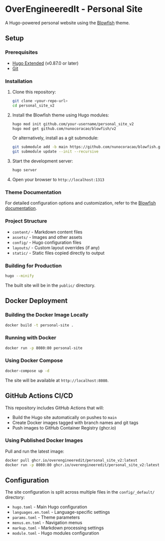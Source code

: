 # OverEngineeredIt - Personal Site

A Hugo-powered personal website using the [Blowfish](https://blowfish.page/) theme.

## Setup

### Prerequisites

- [Hugo Extended](https://gohugo.io/installation/) (v0.87.0 or later)
- [Git](https://git-scm.com/)

### Installation

1. Clone this repository:

   ```bash
   git clone <your-repo-url>
   cd personal_site_v2
   ```

2. Install the Blowfish theme using Hugo modules:

   ```bash
   hugo mod init github.com/your-username/personal_site_v2
   hugo mod get github.com/nunocoracao/blowfish/v2
   ```

   Or alternatively, install as a git submodule:

   ```bash
   git submodule add -b main https://github.com/nunocoracao/blowfish.git themes/blowfish
   git submodule update --init --recursive
   ```

3. Start the development server:

   ```bash
   hugo server
   ```

4. Open your browser to `http://localhost:1313`

### Theme Documentation

For detailed configuration options and customization, refer to the [Blowfish documentation](https://blowfish.page/docs/).

### Project Structure

- `content/` - Markdown content files
- `assets/` - Images and other assets
- `config/` - Hugo configuration files
- `layouts/` - Custom layout overrides (if any)
- `static/` - Static files copied directly to output

### Building for Production

```bash
hugo --minify
```

The built site will be in the `public/` directory.

## Docker Deployment

### Building the Docker Image Locally

```bash
docker build -t personal-site .
```

### Running with Docker

```bash
docker run -p 8080:80 personal-site
```

### Using Docker Compose

```bash
docker-compose up -d
```

The site will be available at `http://localhost:8080`.

## GitHub Actions CI/CD

This repository includes GitHub Actions that will:

- Build the Hugo site automatically on pushes to `main`
- Create Docker images tagged with branch names and git tags
- Push images to GitHub Container Registry (ghcr.io)

### Using Published Docker Images

Pull and run the latest image:

```bash
docker pull ghcr.io/overengineeredit/personal_site_v2:latest
docker run -p 8080:80 ghcr.io/overengineeredit/personal_site_v2:latest
```

## Configuration

The site configuration is split across multiple files in the `config/_default/` directory:

- `hugo.toml` - Main Hugo configuration
- `languages.en.toml` - Language-specific settings
- `params.toml` - Theme parameters
- `menus.en.toml` - Navigation menus
- `markup.toml` - Markdown processing settings
- `module.toml` - Hugo modules configuration
